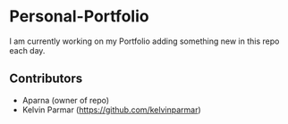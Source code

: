 # Personal-Portfolio

I am currently working on my Portfolio adding something new in this repo each day.

## Contributors
- Aparna (owner of repo)
- Kelvin Parmar (https://github.com/kelvinparmar)
